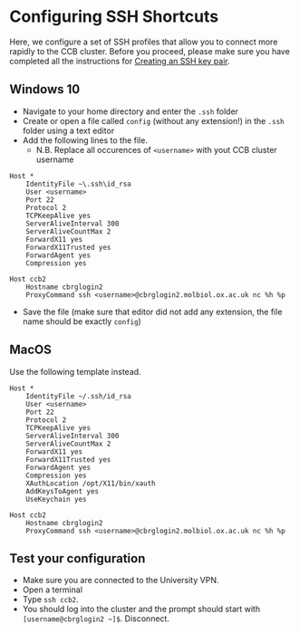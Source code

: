 # Configuring SSH Shortcuts


Here, we configure a set of SSH profiles that allow you to connect more rapidly to the CCB cluster. Before you proceed, please make sure you have completed all the instructions for [Creating an SSH key pair](create_ssh_keypair.md).

## Windows 10

- Navigate to your home directory and enter the `.ssh` folder
- Create or open a file called `config` (without any extension!) in the `.ssh` folder using a text editor
- Add the following lines to the file.
  + N.B. Replace all occurences of `<username>` with yout CCB cluster username
```
Host *
    IdentityFile ~\.ssh\id_rsa
    User <username>
    Port 22
    Protocol 2
    TCPKeepAlive yes
    ServerAliveInterval 300
    ServerAliveCountMax 2
    ForwardX11 yes
    ForwardX11Trusted yes
    ForwardAgent yes
    Compression yes

Host ccb2
    Hostname cbrglogin2
    ProxyCommand ssh <username>@cbrglogin2.molbiol.ox.ac.uk nc %h %p
```
- Save the file (make sure that editor did not add any extension, the file name should be exactly `config`)


##  MacOS

Use the following template instead.

```
Host *
    IdentityFile ~/.ssh/id_rsa
    User <username>
    Port 22
    Protocol 2
    TCPKeepAlive yes
    ServerAliveInterval 300
    ServerAliveCountMax 2
    ForwardX11 yes
    ForwardX11Trusted yes
    ForwardAgent yes
    Compression yes
    XAuthLocation /opt/X11/bin/xauth
    AddKeysToAgent yes
    UseKeychain yes

Host ccb2
    Hostname cbrglogin2
    ProxyCommand ssh <username>@cbrglogin2.molbiol.ox.ac.uk nc %h %p
```

## Test your configuration

- Make sure you are connected to the University VPN.
- Open a terminal
- Type `ssh ccb2`. 
- You should log into the cluster and the prompt should start with `[username@cbrglogin2 ~]$`. Disconnect.

